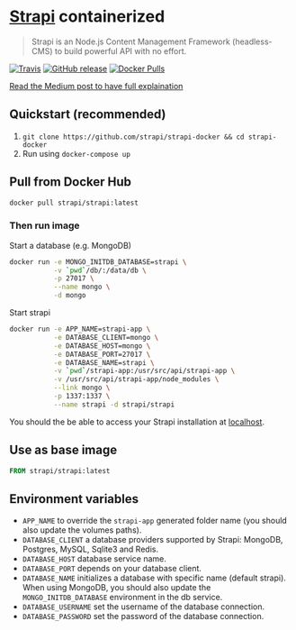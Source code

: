 # [Strapi](https://github.com/strapi/strapi) containerized

> Strapi is an Node.js Content Management Framework (headless-CMS) to build powerful API with no effort.

[![Travis](https://img.shields.io/travis/strapi/strapi-docker.svg?style=for-the-badge)](https://github.com/strapi/strapi-docker)
[![GitHub release](https://img.shields.io/github/release/strapi/strapi-docker.svg?style=for-the-badge)](https://github.com/strapi/strapi-docker)
[![Docker Pulls](https://img.shields.io/docker/pulls/strapi/strapi.svg?style=for-the-badge)](https://hub.docker.com/r/strapi/strapi)

[Read the Medium post to have full explaination](https://medium.com/@lucaperret/strapi-quickstart-with-docker-65975dfcac09)

## Quickstart (recommended)

1. `git clone https://github.com/strapi/strapi-docker && cd strapi-docker`
2. Run using `docker-compose up`

## Pull from Docker Hub

```bash
docker pull strapi/strapi:latest
```

### Then run image

Start a database (e.g. MongoDB)

```bash
docker run -e MONGO_INITDB_DATABASE=strapi \
           -v `pwd`/db/:/data/db \
           -p 27017 \
           --name mongo \
           -d mongo
```

Start strapi

```bash
docker run -e APP_NAME=strapi-app \
           -e DATABASE_CLIENT=mongo \
           -e DATABASE_HOST=mongo \
           -e DATABASE_PORT=27017 \
           -e DATABASE_NAME=strapi \
           -v `pwd`/strapi-app:/usr/src/api/strapi-app \
           -v /usr/src/api/strapi-app/node_modules \
           --link mongo \
           -p 1337:1337 \
           --name strapi -d strapi/strapi
```

You should the be able to access your Strapi installation at [localhost](http://localhost:1337).

## Use as base image

```Dockerfile
FROM strapi/strapi:latest
```

## Environment variables

- `APP_NAME` to override the `strapi-app` generated folder name (you should also update the volumes paths).
- `DATABASE_CLIENT` a database providers supported by Strapi: MongoDB, Postgres, MySQL, Sqlite3 and Redis.
- `DATABASE_HOST` database service name.
- `DATABASE_PORT` depends on your database client.
- `DATABASE_NAME` initializes a database with specific name (default strapi). When using MongoDB, you should also update the `MONGO_INITDB_DATABASE` environment in the db service.
- `DATABASE_USERNAME` set the username of the database connection.
- `DATABASE_PASSWORD` set the password of the database connection.